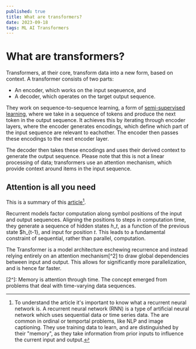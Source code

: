```yaml
---
published: true
title: What are transformers?
date: 2023-09-18
tags: ML AI Transformers
---
```


# What are transformers?
Transformers, at their core, transform data into a new form, based on context. A transformer consists of two parts:
- An encoder, which works on the input seqeuence, and
- A decoder, which operates on the target output sequence.

They work on sequence-to-sequence learning, a form of [semi-supervised learning](https://machinelearningmastery.com/what-is-semi-supervised-learning/), where we take in a sequence of tokens and produce the next
token in the output sequence. It achieves this by iterating through encoder layers, where the encoder generates encodings, which define which part of the input sequence are relevant to eachother. The encoder
then passes these encodings to the next encoder layer.

The decoder then takes these encodings and uses their derived context to generate the output sequence. Please note that this is not a linear processing of data; transformers use an attention mechanism, which
provide context around items in the input sequence.

## Attention is all you need
This is a summary of this [article](https://arxiv.org/pdf/1706.03762.pdf)[^1].

Recurrent models factor computation along symbol positions of the input and output sequences. Aligning
the positions to steps in computation time, they generate a sequence of hidden states $h\_t$, as a
function of the previous state $h\_{t-1}, and input for position $t$. This leads to a fundamental
constraint of sequential, rather than parallel, computation.

The Transformer is a model architecture eschewing recurrence and instead relying entirely on an
attention mechanism[^2] to draw global dependencies between input and output. This allows for
significantly more parallelization, and is hence far faster.



[^1]: To understand the article it's important to know what a recurrent neural network is. A recurrent
      neural network (RNN) is a type of artificial neural network which uses sequential data or time
      series data. The are common in ordinal or temportal problems, like NLP and image captioning.
      They use training data to learn, and are distinguished by their "memory", as they take
      information from prior inputs to influence the current input and output.

[2^]: Memory is attention through time. The concept emerged from problems that deal with time-varying
      data sequences.
